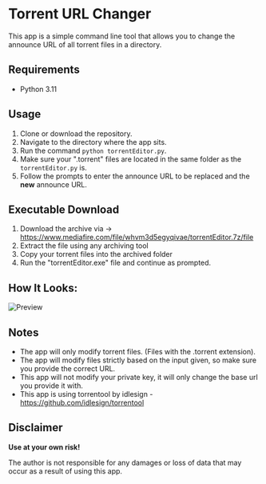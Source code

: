 # Torrent URL Changer

This app is a simple command line tool that allows you to change the announce URL of all torrent files in a directory.

## Requirements
- Python 3.11

## Usage
1. Clone or download the repository.
2. Navigate to the directory where the app sits.
3. Run the command `python torrentEditor.py`.
4. Make sure your ".torrent" files are located in the same folder as the `torrentEditor.py` is.
4. Follow the prompts to enter the announce URL to be replaced and the **new** announce URL.

## Executable Download
1. Download the archive via -> https://www.mediafire.com/file/whvm3d5egyqivae/torrentEditor.7z/file
2. Extract the file using any archiving tool
3. Copy your torrent files into the archived folder
4. Run the "torrentEditor.exe" file and continue as prompted.

## How It Looks:

![Preview](https://i.imgur.com/eI35IXv.gif)

## Notes
- The app will only modify torrent files. (Files with the .torrent extension).
- The app will modify files strictly based on the input given, so make sure you provide the correct URL.
- This app will not modify your private key, it will only change the base url you provide it with.
- This app is using torrentool by idlesign - https://github.com/idlesign/torrentool


## Disclaimer
**Use at your own risk!**

The author is not responsible for any damages or loss of data that may occur as a result of using this app.

